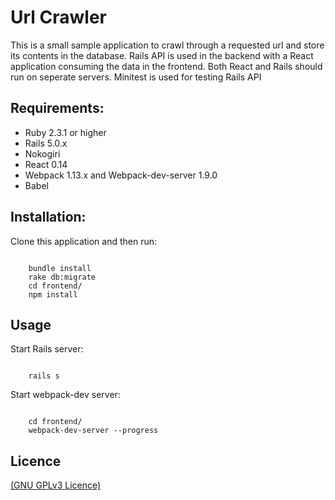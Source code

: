 <h1>Url Crawler</h1>
<p>This is a small sample application to crawl through a requested url and store its contents in the database.
Rails API is used in the backend with a React application consuming the data in the frontend. Both React and Rails
should run on seperate servers. Minitest is used for testing Rails API</p>

<h2>Requirements:</h2>
<ul>
	<li>Ruby 2.3.1 or higher</li>
	<li>Rails 5.0.x </li>
	<li>Nokogiri</li>
	<li>React 0.14</li>
	<li>Webpack 1.13.x and Webpack-dev-server 1.9.0</li>
	<li>Babel</li>
</ul>


<h2>Installation:</h2>
Clone this application and then run:
<pre><code>
	bundle install
	rake db:migrate
	cd frontend/
	npm install
</code></pre>

<h2>Usage</h2>
Start Rails server:
<pre><code>
	rails s
</code></pre>

Start webpack-dev server:
<pre><code>
	cd frontend/
	webpack-dev-server --progress
</code></pre>

<h2>Licence</h2>
<a href="license.md">(GNU GPLv3 Licence)</a>


